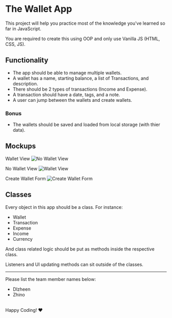 # The Wallet App

This project will help you practice most of the knowledge you've learned so far in JavaScript.
 

You are required to create this using OOP and only use Vanilla JS (HTML, CSS, JS).

## Functionality
- The app should be able to manage multiple wallets.
- A wallet has a name, starting balance, a list of Transactions, and description.
- There should be 2 types of transactions (Income and Expense).
- A transaction should have a date, tags, and a note.
- A user can jump between the wallets and create wallets.

### Bonus
- The wallets should be saved and loaded from local storage (with thier data).

## Mockups
Wallet View
![No Wallet View](https://github.com/ReCoded-Org/iq-bootcamp-wallet-project-students/blob/master/mockups/no-wallet-view.jpg?raw=true)

No Wallet View
![Wallet View](https://github.com/ReCoded-Org/iq-bootcamp-wallet-project-students/blob/master/mockups/wallet-view.jpg?raw=true)

Create Wallet Form
![Create Wallet Form](https://github.com/ReCoded-Org/iq-bootcamp-wallet-project-students/blob/master/mockups/create-wallet-form.jpg?raw=true)

 
## Classes
Every object in this app should be a class. For instance:
- Wallet
- Transaction
- Expense
- Income
- Currency

And class related logic should be put as methods inside the respective class.

Listeners and UI updating methods can sit outside of the classes.

___

Please list the team member names below:
- Dlzheen
- Zhino

<br>
Happy Coding! ❤
